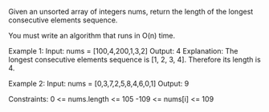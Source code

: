 Given an unsorted array of integers nums, return the length of the longest consecutive elements sequence.

You must write an algorithm that runs in O(n) time.
 
Example 1:
Input: nums = [100,4,200,1,3,2]
Output: 4
Explanation: The longest consecutive elements sequence is [1, 2, 3, 4]. Therefore its length is 4.

Example 2:
Input: nums = [0,3,7,2,5,8,4,6,0,1]
Output: 9
 
Constraints:
0 <= nums.length <= 105
-109 <= nums[i] <= 109
